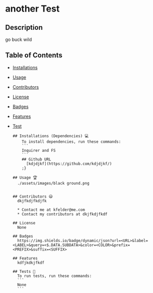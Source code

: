 # another Test
      
  
## Description
go buck wild

## Table of Contents
* [Installations](#dependencies)
* [Usage](#usage)
* [Contributors](#contributors)
* [License](#license)
* [Badges](#badges)
* [Features](#features)
* [Test](#test)

      ## Installations (Dependencies) 💻
          To install dependencies, run these commands:
          ```
          Inquirer and FS
          ```
          ## Github URL
            [kdjdjkf](https://github.com/kdjdjkf/)
          ;}

      ## Usage 🏆
        ./assets/images/black ground.png 
        

      ## Contributors 😃
        dkjfkdjfkdjfk

        * Contact me at kfelder@me.com
        * Contact my contributors at dkjfkdjfkdf

      ## License
        None

      ## Badges
        https://img.shields.io/badge/dynamic/json?url=<URL>&label=<LABEL>&query=<$.DATA.SUBDATA>&color=<COLOR>&prefix=<PREFIX>&suffix=<SUFFIX>

      ## Features
        kdfjkdkjfkdf  

      ## Tests 🧪
        To run tests, run these commands:
        ```
        None
        ```
        
